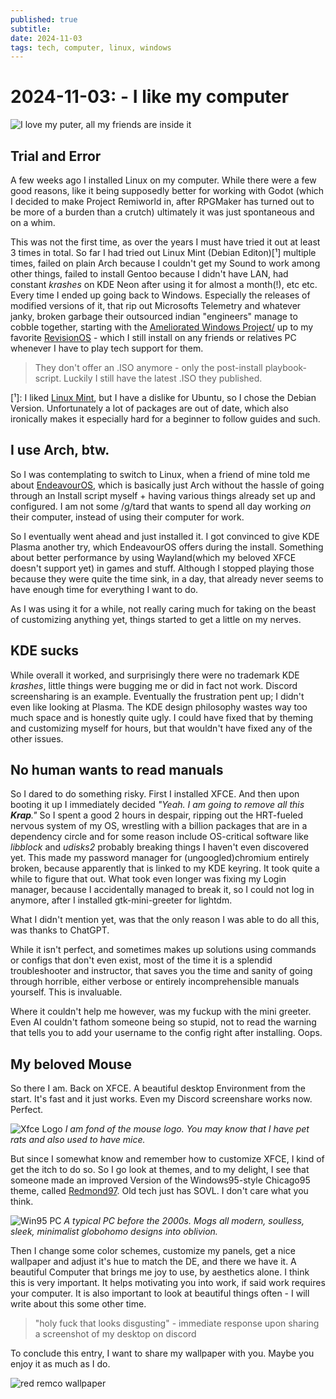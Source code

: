 ```yaml
---
published: true
subtitle: 
date: 2024-11-03
tags: tech, computer, linux, windows
---
```


#  2024-11-03: - I like my computer

![I love my puter, all my friends are inside it](/images/ilovemyputer.png)

## Trial and Error

A few weeks ago I installed Linux on my computer.
While there were a few good reasons, like it being supposedly better for working with Godot (which I decided to make Project Remiworld in, after RPGMaker has turned out to be more of a burden than a crutch) ultimately it was just spontaneous and on a whim.

This was not the first time, as over the years I must have tried it out at least 3 times in total. So far I had tried out Linux Mint (Debian Editon)[¹] multiple times, failed on plain Arch because I couldn't get my Sound to work among other things, failed to install Gentoo because I didn't have LAN, had constant *krashes* on KDE Neon after using it for almost a month(!), etc etc.
Every time I ended up going back to Windows. Especially the releases of modified versions  of it, that rip out Microsofts Telemetry and whatever janky, broken garbage their outsourced indian "engineers" manage to cobble together, starting with the [Ameliorated Windows Project/](https://ameliorated.io/) up to my favorite [RevisionOS](https://revi.cc/) - which I still install on any friends or relatives PC whenever I have to play tech support for them.

> They don't offer an .ISO anymore - only the post-install playbook-script.
> Luckily I still have the latest .ISO they published.

[¹]: I liked [Linux Mint](https://abriefhistory.org/?p=774), but I have a dislike for Ubuntu, so I chose the Debian Version. Unfortunately a lot of packages are out of date, which also ironically makes it especially hard for a beginner to follow guides and such.

## I use Arch, btw.

So I was contemplating to switch to Linux, when a friend of mine told me about [EndeavourOS](https://endeavouros.com/), which is basically just Arch without the hassle of going through an Install script myself + having various things already set up and configured. I am not some /g/tard that wants to spend all day working *on* their computer, instead of using their computer for work.

So I eventually went ahead and just installed it.
I got convinced to give KDE Plasma another try, which EndeavourOS offers during the install. Something about better performance by using Wayland(which my beloved XFCE doesn't support yet) in games and stuff. 
Although I stopped playing those because they were quite the time sink, in a day, that already never seems to have enough time for everything I want to do.

As I was using it for a while, not really caring much for taking on the beast of customizing anything yet, things started to get a little on my nerves.

## KDE sucks

While overall it worked, and surprisingly there were no trademark KDE *krashes*, little things were bugging me or did in fact not work. Discord screensharing is an example. 
Eventually the frustration pent up; I didn't even like looking at Plasma. The KDE design philosophy wastes way too much space and is honestly quite ugly. I could have fixed that by theming and customizing myself for hours, but that wouldn't have fixed any of the other issues.

## No human wants to read manuals

So I dared to do something risky. First I installed XFCE. And then upon booting it up I immediately decided *"Yeah. I am going to remove all this **Krap**."* So I spent a good 2 hours in despair, ripping out the HRT-fueled nervous system of my OS, wrestling with a billion packages that are in a dependency circle and for some reason include OS-critical software like *libblock* and *udisks2* probably breaking things I haven't even discovered yet.
This made my password manager for (ungoogled)chromium entirely broken, because apparently that is linked to my KDE keyring. It took quite a while to figure that out. 
What took even longer was fixing my Login manager, because I accidentally managed to break it, so I could not log in anymore, after I installed gtk-mini-greeter for lightdm.

What I didn't mention yet, was that the only reason I was able to do all this, was thanks to ChatGPT.

While it isn't perfect, and sometimes makes up solutions using commands or configs that don't even exist, most of the time it is a splendid troubleshooter and instructor, that saves you the time and sanity of going through horrible, either verbose or entirely incomprehensible manuals yourself. This is invaluable.

Where it couldn't help me however, was my fuckup with the mini greeter. Even AI couldn't fathom someone being so stupid, not to read the warning that tells you to add your username to the config right after installing. Oops.

## My beloved Mouse

So there I am. Back on XFCE. A beautiful desktop Environment from the start. It's fast and it just works. Even my Discord screenshare works now. Perfect.

![Xfce Logo](/images/xfce.svg)
*I am fond of the mouse logo. You may know that I have pet rats and also used to have mice.*

But since I somewhat know and remember how to customize XFCE, I kind of get the itch to do so. 
So I go look at themes, and to my delight, I see that someone made an improved Version of the Windows95-style Chicago95 theme, called [Redmond97](https://github.com/matthewmx86/Redmond97). Old tech just has SOVL. I don't care what you think.

![Win95 PC](/images/win95pc.png)
*A typical PC before the 2000s. Mogs all modern, soulless, sleek, minimalist globohomo designs into oblivion.*

Then I change some color schemes, customize my panels, get a nice wallpaper and adjust it's hue to match the DE, and there we have it. A beautiful Computer that brings me joy to use, by aesthetics alone. I think this is very important. It helps motivating you into work, if said work requires your computer. It is also important to look at beautiful things often - I will write about this some other time.

> "holy fuck that looks disgusting" - immediate response upon sharing a screenshot of my desktop on discord

To conclude this entry, I want to share my wallpaper with you. Maybe you enjoy it as much as I do.

![red remco wallpaper](/images/redremcobg.png)